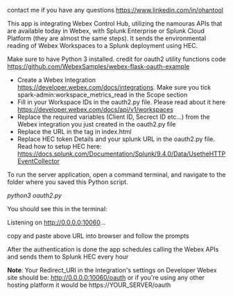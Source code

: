 
contact me if you have any questions https://www.linkedin.com/in/ohantool

This app is integrating Webex Control Hub, utilizing the namouras APIs that are available today in Webex, with Splunk Enterprise or Splunk Cloud Platform (they are almost the same steps). 
It sends the environmental reading of Webex Workspaces to a Splunk deployment using HEC. 

Make sure to have Python 3 installed.
credit for oauth2 utility functions code https://github.com/WebexSamples/webex-flask-oauth-example

- Create a Webex Integration https://developer.webex.com/docs/integrations. Make sure you tick spark-admin:workspace_metrics_read in the Scope section
- Fill in your Workspace IDs in the oauth2.py file. Please read about it here https://developer.webex.com/docs/api/v1/workspaces
- Replace the required variables (Client ID, Secrect ID etc...) from the Webex integration you just created in the oauth2.py file
- Replace the URL in the <a> tag in index.html
- Replace HEC token Details and your splunk URL in the oauth2.py file. Read how to setup HEC here: https://docs.splunk.com/Documentation/Splunk/9.4.0/Data/UsetheHTTPEventCollector

To run the server application, open a command terminal, and navigate to the folder where you saved this Python script.

*python3 oauth2.py*

You should see this in the terminal:

Listening on http://0.0.0.0:10060...

copy and paste above URL into browser and follow the prompts

After the authentication is done the app schedules calling the Webex APIs and sends them to Splunk HEC every hour

**Note**: Your Redirect_URI in the Integration's settings on Developer Webex site should be: http://0.0.0.0:10060/oauth or if you're using any other hosting platform it would be https://YOUR_SERVER/oauth
